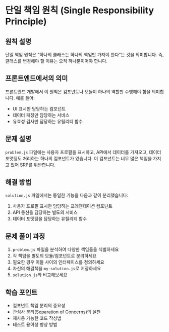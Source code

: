 # 단일 책임 원칙 (Single Responsibility Principle)

## 원칙 설명
단일 책임 원칙은 "하나의 클래스는 하나의 책임만 가져야 한다"는 것을 의미합니다. 즉, 클래스를 변경해야 할 이유는 오직 하나뿐이어야 합니다.

## 프론트엔드에서의 의미
프론트엔드 개발에서 이 원칙은 컴포넌트나 모듈이 하나의 역할만 수행해야 함을 의미합니다. 예를 들어:
- UI 표시만 담당하는 컴포넌트
- 데이터 페칭만 담당하는 서비스
- 유효성 검사만 담당하는 유틸리티 함수

## 문제 설명
`problem.js` 파일에는 사용자 프로필을 표시하고, API에서 데이터를 가져오고, 데이터 포맷팅도 처리하는 하나의 컴포넌트가 있습니다. 이 컴포넌트는 너무 많은 책임을 가지고 있어 SRP를 위반합니다.

## 해결 방법
`solution.js` 파일에서는 동일한 기능을 다음과 같이 분리했습니다:
1. 사용자 프로필 표시만 담당하는 프레젠테이션 컴포넌트
2. API 통신을 담당하는 별도의 서비스
3. 데이터 포맷팅을 담당하는 유틸리티 함수

## 문제 풀이 과정
1. `problem.js` 파일을 분석하여 다양한 책임들을 식별하세요
2. 각 책임을 별도의 모듈/컴포넌트로 분리하세요
3. 필요한 경우 이들 사이의 인터페이스를 정의하세요
4. 자신의 해결책을 `my-solution.js`로 저장하세요
5. `solution.js`와 비교해보세요

## 학습 포인트
- 컴포넌트 책임 분리의 중요성
- 관심사 분리(Separation of Concerns)의 실천
- 재사용 가능한 코드 작성법
- 테스트 용이성 향상 방법
